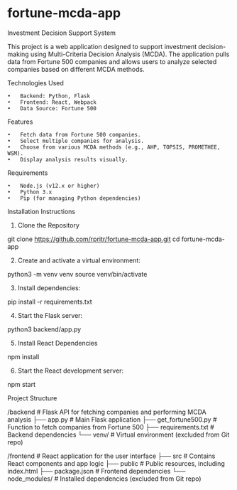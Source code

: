 # fortune-mcda-app

Investment Decision Support System

This project is a web application designed to support investment decision-making using Multi-Criteria Decision Analysis (MCDA). The application pulls data from Fortune 500 companies and allows users to analyze selected companies based on different MCDA methods.

Technologies Used

	•	Backend: Python, Flask
	•	Frontend: React, Webpack
	•	Data Source: Fortune 500

Features

	•	Fetch data from Fortune 500 companies.
	•	Select multiple companies for analysis.
	•	Choose from various MCDA methods (e.g., AHP, TOPSIS, PROMETHEE, WSM).
	•	Display analysis results visually.

Requirements

	•	Node.js (v12.x or higher)
	•	Python 3.x
	•	Pip (for managing Python dependencies)

Installation Instructions

1. Clone the Repository

git clone https://github.com/rpritr/fortune-mcda-app.git
cd fortune-mcda-app

2.	Create and activate a virtual environment:

python3 -m venv venv
source venv/bin/activate

3.	Install dependencies:

pip install -r requirements.txt

4.	Start the Flask server:

python3 backend/app.py

5. Install React Dependencies

npm install

6.	Start the React development server:

npm start

Project Structure

/backend         # Flask API for fetching companies and performing MCDA analysis
  ├── app.py     # Main Flask application
  ├── get_fortune500.py  # Function to fetch companies from Fortune 500
  ├── requirements.txt   # Backend dependencies
  └── venv/      # Virtual environment (excluded from Git repo)

  
/frontend        # React application for the user interface
  ├── src        # Contains React components and app logic
  ├── public     # Public resources, including index.html
  ├── package.json  # Frontend dependencies
  └── node_modules/ # Installed dependencies (excluded from Git repo)